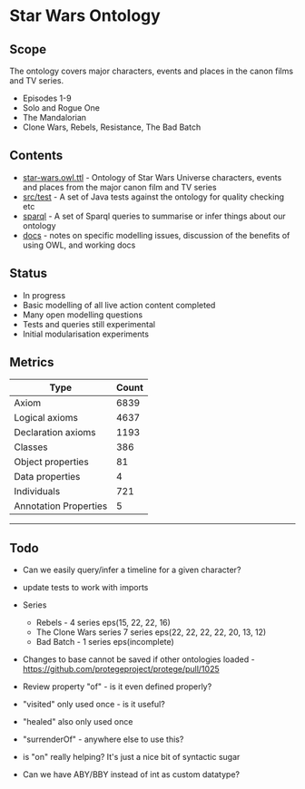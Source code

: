 # Star Wars Ontology

## Scope

The ontology covers major characters, events and places in the canon films and TV series.
* Episodes 1-9
* Solo and Rogue One
* The Mandalorian
* Clone Wars, Rebels, Resistance, The Bad Batch

## Contents

* [star-wars.owl.ttl](ontologies/star-wars.owl.ttl) - Ontology of Star Wars Universe characters, events and places from the major canon film and TV series
* [src/test](src/test/) - A set of Java tests against the ontology for quality checking etc
* [sparql](sparql/) - A set of Sparql queries to summarise or infer things about our ontology
* [docs](docs/) - notes on specific modelling issues, discussion of the benefits of using OWL, and working docs

## Status

* In progress
* Basic modelling of all live action content completed
* Many open modelling questions
* Tests and queries still experimental
* Initial modularisation experiments

## Metrics

|Type |Count |
--- | ---
|Axiom                  |6839
|Logical axioms         |4637
|Declaration axioms	    |1193
|Classes	            |386
|Object properties	    |81
|Data properties    	|4
|Individuals	        |721
|Annotation Properties	|5

---

## Todo

* Can we easily query/infer a timeline for a given character?
* update tests to work with imports

* Series
    * Rebels - 4 series eps(15, 22, 22, 16)
    * The Clone Wars series 7 series eps(22, 22, 22, 22, 20, 13, 12)
    * Bad Batch - 1 series eps(incomplete)

* Changes to base cannot be saved if other ontologies loaded - https://github.com/protegeproject/protege/pull/1025

* Review property "of" - is it even defined properly?

* "visited" only used once - is it useful?

* "healed" also only used once

* "surrenderOf" - anywhere else to use this?

* is "on" really helping? It's just a nice bit of syntactic sugar

* Can we have ABY/BBY instead of int as custom datatype?